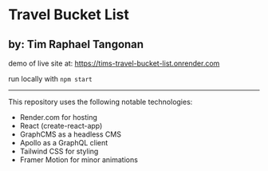 # Travel Bucket List
by: Tim Raphael Tangonan
---

demo of live site at: https://tims-travel-bucket-list.onrender.com

run locally with `npm start`

---
This repository uses the following notable technologies:
- Render.com for hosting
- React (create-react-app)
- GraphCMS as a headless CMS
- Apollo as a GraphQL client
- Tailwind CSS for styling
- Framer Motion for minor animations
